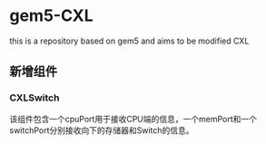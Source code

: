 # gem5-CXL
this is a repository based on gem5 and aims to be modified CXL




## 新增组件
### CXLSwitch

该组件包含一个cpuPort用于接收CPU端的信息，一个memPort和一个switchPort分别接收向下的存储器和Switch的信息。
